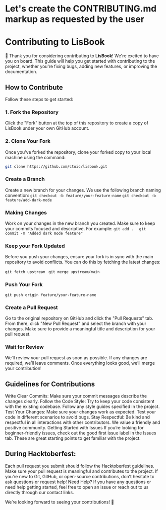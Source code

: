 # Let's create the CONTRIBUTING.md markup as requested by the user
# Contributing to LisBook

🎉 Thank you for considering contributing to **LisBook**! We're excited to have you on board. This guide will help you get started with contributing to the project, whether you're fixing bugs, adding new features, or improving the documentation.

## How to Contribute

Follow these steps to get started:

### 1. Fork the Repository

Click the "Fork" button at the top of this repository to create a copy of LisBook under your own GitHub account.

### 2. Clone Your Fork

Once you've forked the repository, clone your forked copy to your local machine using the command:

```bash
git clone https://github.com/ctoic/lisbook.git
```

### Create a Branch 
Create a new branch for your changes. We use the following branch naming convention:
```git checkout -b feature/your-feature-name```
   ```git checkout -b feature/add-dark-mode```
### Making Changes 
Work on your changes in the new branch you created. Make sure to keep your commits focused and descriptive. For example:
```git add . ```
<be>
``` git commit -m "Added dark mode feature"```

### Keep your Fork Updated 
Before you push your changes, ensure your fork is in sync with the main repository to avoid conflicts. You can do this by fetching the latest changes:

```git fetch upstream ```
```git merge upstream/main ```
### Push Your Fork 
```git push origin feature/your-feature-name```

### Create a Pull Request
Go to the original repository on GitHub and click the "Pull Requests" tab. From there, click "New Pull Request" and select the branch with your changes. Make sure to provide a meaningful title and description for your pull request.

### Wait for Review
We’ll review your pull request as soon as possible. If any changes are required, we’ll leave comments. Once everything looks good, we’ll merge your contribution!

## Guidelines for Contributions
Write Clear Commits: Make sure your commit messages describe the changes clearly.
Follow the Code Style: Try to keep your code consistent with the existing codebase. Follow any style guides specified in the project.
Test Your Changes: Make sure your changes work as expected. Test your code in different scenarios to avoid bugs.
Stay Respectful: Be kind and respectful in all interactions with other contributors. We value a friendly and positive community.
Getting Started with Issues
If you’re looking for beginner-friendly issues, check out the good first issue label in the Issues tab. These are great starting points to get familiar with the project.

## During Hacktoberfest:
Each pull request you submit should follow the Hacktoberfest guidelines.
Make sure your pull request is meaningful and contributes to the project.
If you’re new to Git, GitHub, or open-source contributions, don’t hesitate to ask questions or request help!
Need Help?
If you have any questions or need help getting started, feel free to open an issue or reach out to us directly through our contact links.

We’re looking forward to seeing your contributions! 🚀
